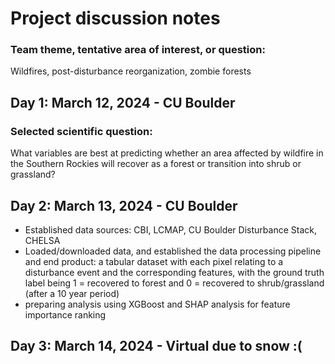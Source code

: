 # Project discussion notes

### Team theme, tentative area of interest, or question:

Wildfires, post-disturbance reorganization, zombie forests

## Day 1: March 12, 2024 - CU Boulder

### Selected scientific question: 

What variables are best at predicting whether an area affected by wildfire in the Southern Rockies will recover as a forest or transition into shrub or grassland?

## Day 2: March 13, 2024 - CU Boulder

- Established data sources: CBI, LCMAP, CU Boulder Disturbance Stack, CHELSA
- Loaded/downloaded data, and established the data processing pipeline and end product: a tabular dataset with each pixel relating to a disturbance event and the corresponding features, with the ground truth label being 1 = recovered to forest and 0 = recovered to shrub/grassland (after a 10 year period)
- preparing analysis using XGBoost and SHAP analysis for feature importance ranking

## Day 3: March 14, 2024 - Virtual due to snow :(
